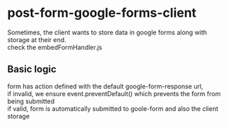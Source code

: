 # post-form-google-forms-client

Sometimes, the client wants to store data in google forms along with storage at their end.<br/>
check the embedFormHandler.js

## Basic logic
form has action defined with the default google-form-response url,<br/>
if invalid, we ensure event.preventDefault() which prevents the form from being submitted<br/>
if valid, form is automatically submitted to goole-form and also the client storage<br/>
